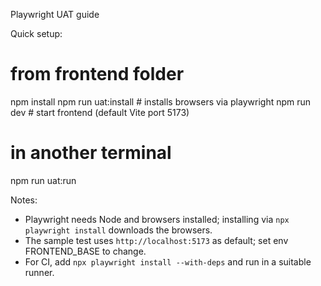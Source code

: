 Playwright UAT guide

Quick setup:

# from frontend folder
npm install
npm run uat:install   # installs browsers via playwright
npm run dev           # start frontend (default Vite port 5173)

# in another terminal
npm run uat:run

Notes:
- Playwright needs Node and browsers installed; installing via `npx playwright install` downloads the browsers.
- The sample test uses `http://localhost:5173` as default; set env FRONTEND_BASE to change.
- For CI, add `npx playwright install --with-deps` and run in a suitable runner.
